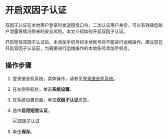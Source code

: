# 开启双因子认证

双因子认证在本地用户登录时发送短信口令，二次认证用户身份，可以有效降低账户泄露等情况带来的安全风险。本文介绍如何开启双因子认证。

开启短信双因子认证后，未添加手机号的本地账号将不能进行运维操作。建议您在开启双因子认证前，为需要进行运维操作的本地账号添加手机号。

## 操作步骤

1.  登录堡垒机系统，具体操作，请参见[登录堡垒机系统](/cn.zh-CN/用户指南（V3.2版本）/管理员手册/登录堡垒机系统.md)。

2.  在左侧导航栏，单击**系统设置**。

3.  在系统设置页面，单击**双因子认证**页签。

4.  选中**启用短信认证**。

    ![双因子认证](https://static-aliyun-doc.oss-accelerate.aliyuncs.com/assets/img/zh-CN/3462449951/p99130.png)

5.  单击**保存**。



